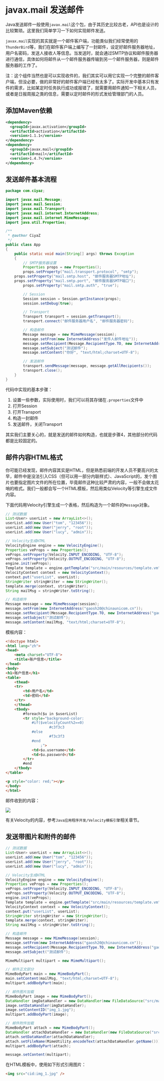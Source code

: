 # javax.mail 发送邮件

Java发送邮件一般使用`javax.mail`这个包，由于其历史比较古老，API也是设计的比较繁琐。这里我们简单学习一下如何实现邮件发送。

`javax.mail`实现的其实就是一个邮件客户端，功能类似我们经常使用的`ThunderBird`等，我们在邮件客户端上编写了一封邮件，设定好邮件服务器地址，用户名密码，发送人接收人等信息。当发送时，就会通过SMTP协议和邮件服务器进行通信，具体如何将邮件从一个邮件服务器传输到另一个邮件服务器，则是邮件服务器的工作了。

注：这个组件当然也是可以实现收件的，我们其实可以用它实现一个完整的邮件客户端，但没必要，做的非常好的邮件客户端已经有太多了。实际开发中基本只有发件的需求，比如某定时任务执行成功或报错了，就需要用邮件通知一下相关人员，或者是日报周报之类的信息，需要以定时邮件的形式发给管理部门的人员。

## 添加Maven依赖

```xml
<dependency>
  <groupId>javax.activation</groupId>
  <artifactId>activation</artifactId>
  <version>1.1.1</version>
</dependency>
<dependency>
  <groupId>javax.mail</groupId>
  <artifactId>mail</artifactId>
  <version>1.4.7</version>
</dependency>
```

## 发送邮件基本流程

```java
package com.ciyaz;

import javax.mail.Message;
import javax.mail.Session;
import javax.mail.Transport;
import javax.mail.internet.InternetAddress;
import javax.mail.internet.MimeMessage;
import java.util.Properties;

/**
 * @author CiyaZ
 */
public class App
{
	public static void main(String[] args) throws Exception
	{
		// SMTP服务器设置
		Properties props = new Properties();
		props.setProperty("mail.transport.protocol", "smtp");
    props.setProperty("mail.smtp.host", "邮件服务器SMTP地址");
    props.setProperty("mail.smtp.port", "邮件服务器SMTP端口");
		props.setProperty("mail.smtp.auth", "true");

		// Session
		Session session = Session.getInstance(props);
		session.setDebug(true);

		// Transport
		Transport transport = session.getTransport();
		transport.connect("邮件服务器用户名", "邮件服务器密码");

		// 构造邮件
		Message message = new MimeMessage(session);
		message.setFrom(new InternetAddress("发件人邮件地址"));
		message.setRecipient(Message.RecipientType.TO, new InternetAddress("收件人邮件地址"));
		message.setSubject("测试邮件");
		message.setContent("你好", "text/html;charset=UTF-8");

		// 发送邮件
		transport.sendMessage(message, message.getAllRecipients());
		transport.close();
	}
}
```

代码中实现的基本步骤：

1. 设置一些参数，实际使用时，我们可以将其存储在`.properties`文件中
2. 打开Session
3. 打开Transport
4. 构造一封邮件
5. 发送邮件，关闭Transport

其实我们主要关心的，就是发送的邮件如何构造，也就是步骤4，其他部分的代码都是比较固定的。

## 邮件内容HTML格式

你可能已经发现，邮件内容其实是HTML，但是熟悉前端的开发人员不要高兴的太早，邮件中是没法引入CSS（但可以用一部分内联样式）、JavaScript的，发个图片也要指定图片文件的所在位置，毕竟邮件这种比较严肃的内容，一般不会做太花哨的格式。我们一般都会写一个HTML模板，然后用类似Velocity等引擎生成文件内容。

下面代码用Velocity引擎生成一个表格，然后构造为一个邮件的`Message`对象。

```java
// 测试数据
List<User> userList = new ArrayList<>();
userList.add(new User("tom", "123456"));
userList.add(new User("jerry", "root"));
userList.add(new User("lucy", "admin"));

// Velocity生成HTML
VelocityEngine engine = new VelocityEngine();
Properties veProps = new Properties();
veProps.setProperty(Velocity.INPUT_ENCODING, "UTF-8");
veProps.setProperty(Velocity.OUTPUT_ENCODING, "UTF-8");
engine.init(veProps);
Template template = engine.getTemplate("src/main/resources/template.vm");
VelocityContext context = new VelocityContext();
context.put("userList", userList);
StringWriter stringWriter = new StringWriter();
template.merge(context, stringWriter);
String mailMsg = stringWriter.toString();

// 构造邮件
Message message = new MimeMessage(session);
message.setFrom(new InternetAddress("gaosh20@chinaunicom.cn"));
message.setRecipient(Message.RecipientType.TO, new InternetAddress("gaosh20@chinaunicom.cn"));
message.setSubject("测试邮件");
message.setContent(mailMsg, "text/html;charset=UTF-8");
```

模板内容：
```html
<!doctype html>
<html lang="zh">
<head>
	<meta charset="UTF-8">
	<title>账户信息</title>
</head>
<body>
<h1>账户信息</h1>
<table>
	<thead>
	<tr>
		<td>用户名</td>
		<td>密码</td>
	</tr>
	</thead>
	<tbody>
		#foreach($u in $userList)
		<tr style="background-color:
			#if($velocityCount%2==0)
					#c3f3c3
			#else
					#f3c3f3
			#end
				;">
			<td>$u.username</td>
			<td>$u.password</td>
		</tr>
		#end
	</tbody>
</table>

<p style="color: red;"></p>
</body>
</html>
```

邮件收到的内容：

![](res/1.png)

有关Velocity的内容，参考`Java应用程序开发/Velocity模板引擎`相关章节。

## 发送带图片和附件的邮件

```java
// 测试数据
List<User> userList = new ArrayList<>();
userList.add(new User("tom", "123456"));
userList.add(new User("jerry", "root"));
userList.add(new User("lucy", "admin"));

// Velocity生成HTML
VelocityEngine engine = new VelocityEngine();
Properties veProps = new Properties();
veProps.setProperty(Velocity.INPUT_ENCODING, "UTF-8");
veProps.setProperty(Velocity.OUTPUT_ENCODING, "UTF-8");
engine.init(veProps);
Template template = engine.getTemplate("src/main/resources/template.vm");
VelocityContext context = new VelocityContext();
context.put("userList", userList);
StringWriter stringWriter = new StringWriter();
template.merge(context, stringWriter);
String mailMsg = stringWriter.toString();

// 构造邮件
Message message = new MimeMessage(session);
message.setFrom(new InternetAddress("gaosh20@chinaunicom.cn"));
message.setRecipient(Message.RecipientType.TO, new InternetAddress("gaosh20@chinaunicom.cn"));
message.setSubject("测试邮件");

MimeMultipart multipart = new MimeMultipart();

// 邮件正文部分
MimeBodyPart main = new MimeBodyPart();
main.setContent(mailMsg, "text/html;charset=UTF-8");
multipart.addBodyPart(main);

// 邮件图片加载
MimeBodyPart image = new MimeBodyPart();
DataHandler imgDataHandler = new DataHandler(new FileDataSource("src/main/resources/1.jpg"));
image.setDataHandler(imgDataHandler);
image.setContentID("img_1.jpg");
multipart.addBodyPart(image);

// 邮件附件加载
MimeBodyPart attach = new MimeBodyPart();
DataHandler attachDataHandler = new DataHandler(new FileDataSource("src/main/resources/新建文本文档.7z"));
attach.setDataHandler(attachDataHandler);
attach.setFileName(MimeUtility.encodeText(attachDataHandler.getName()));
multipart.addBodyPart(attach);

message.setContent(multipart);
```

在HTML模板中，使用如下形式引用图片：
```html
<img src="cid:img_1.jpg" />
```
